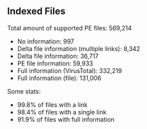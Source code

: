 ## Indexed Files

<!--FileStats-->
Total amount of supported PE files: 569,214

* No information: 997
* Delta file information (multiple links): 8,342
* Delta file information: 36,717
* PE file information: 59,933
* Full information (VirusTotal): 332,219
* Full information (file): 131,006

Some stats:

* 99.8% of files with a link
* 98.4% of files with a single link
* 91.9% of files with full information
<!--/FileStats-->
